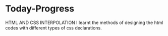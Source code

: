 # Today-Progress
HTML AND CSS INTERPOLATION
I learnt the methods of designing the html codes with different types of css declarations.
